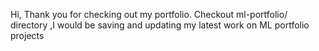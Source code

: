 Hi, Thank you for checking out my portfolio.
Checkout ml-portfolio/ directory ,I would be saving and updating my latest work on ML portfolio projects
 
